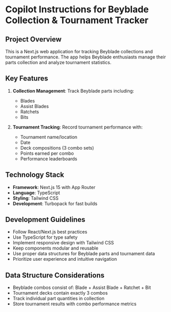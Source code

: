 # Copilot Instructions for Beyblade Collection & Tournament Tracker

<!-- Use this file to provide workspace-specific custom instructions to Copilot. For more details, visit https://code.visualstudio.com/docs/copilot/copilot-customization#_use-a-githubcopilotinstructionsmd-file -->

## Project Overview
This is a Next.js web application for tracking Beyblade collections and tournament performance. The app helps Beyblade enthusiasts manage their parts collection and analyze tournament statistics.

## Key Features
1. **Collection Management**: Track Beyblade parts including:
   - Blades
   - Assist Blades  
   - Ratchets
   - Bits

2. **Tournament Tracking**: Record tournament performance with:
   - Tournament name/location
   - Date
   - Deck compositions (3 combo sets)
   - Points earned per combo
   - Performance leaderboards

## Technology Stack
- **Framework**: Next.js 15 with App Router
- **Language**: TypeScript
- **Styling**: Tailwind CSS
- **Development**: Turbopack for fast builds

## Development Guidelines
- Follow React/Next.js best practices
- Use TypeScript for type safety
- Implement responsive design with Tailwind CSS
- Keep components modular and reusable
- Use proper data structures for Beyblade parts and tournament data
- Prioritize user experience and intuitive navigation

## Data Structure Considerations
- Beyblade combos consist of: Blade + Assist Blade + Ratchet + Bit
- Tournament decks contain exactly 3 combos
- Track individual part quantities in collection
- Store tournament results with combo performance metrics
